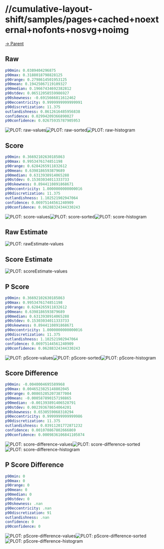 
# //cumulative-layout-shift/samples/pages+cached+noexternal+nofonts+nosvg+noimg

[→ Parent](../..)


## Raw


```yaml
p90min: 0.0389404296875
p90max: 0.3188018798828125
p90range: 0.2798614501953125
p90mean: 0.19425067119109327
p90median: 0.19667434692382812
p90stdev: 0.06512058559986927
p90skewness: -0.6915666811612462
p90eccentricity: 0.9999999999999991
p90discretization: 11.375
outlandishness: 0.8612616485956838
confidence: 0.02994209366890027
p90confidence: 0.02675935787905953

```

![PLOT: raw-values](./raw/values.svg)![PLOT: raw-sorted](./raw/sorted.svg)![PLOT: raw-histogram](./raw/histogram.svg)
## Score


```yaml
p90min: 0.36692102630185863
p90max: 0.9953476174851198
p90range: 0.6284265911832612
p90mean: 0.6398186593879689
p90median: 0.6313938914065288
p90stdev: 0.15303034011333733
p90skewness: 0.8944110891868671
p90eccentricity: 1.0000000000000016
p90discretization: 11.375
outlandishness: 1.102521902947064
confidence: 0.06975144561240909
p90confidence: 0.06288324344330243

```

![PLOT: score-values](./score/values.svg)![PLOT: score-sorted](./score/sorted.svg)![PLOT: score-histogram](./score/histogram.svg)
## Raw Estimate

![PLOT: rawEstimate-values](./rawEstimate/values.svg)
## Score Estimate

![PLOT: scoreEstimate-values](./scoreEstimate/values.svg)
## P Score


```yaml
p90min: 0.36692102630185863
p90max: 0.9953476174851198
p90range: 0.6284265911832612
p90mean: 0.6398186593879689
p90median: 0.6313938914065288
p90stdev: 0.15303034011333733
p90skewness: 0.8944110891868671
p90eccentricity: 1.0000000000000016
p90discretization: 11.375
outlandishness: 1.102521902947064
confidence: 0.06975144561240909
p90confidence: 0.06288324344330243

```

![PLOT: pScore-values](./pScore/values.svg)![PLOT: pScore-sorted](./pScore/sorted.svg)![PLOT: pScore-histogram](./pScore/histogram.svg)
## Score Difference


```yaml
p90min: -0.0040004695589968
p90max: 0.0046523825148802045
p90range: 0.008652852073877004
p90mean: -0.000587890157198865
p90median: -0.001393891406528791
p90stdev: 0.002393678654064201
p90skewness: 0.6530559068310294
p90eccentricity: 0.9999999999999986
p90discretization: 11.375
outlandishness: 0.03911201772871232
confidence: 0.001070867802666869
p90confidence: 0.0009836106841105874

```

![PLOT: score-difference-values](./score-difference/values.svg)![PLOT: score-difference-sorted](./score-difference/sorted.svg)![PLOT: score-difference-histogram](./score-difference/histogram.svg)
## P Score Difference


```yaml
p90min: 0
p90max: 0
p90range: 0
p90mean: 0
p90median: 0
p90stdev: 0
p90skewness: .nan
p90eccentricity: .nan
p90discretization: 91
outlandishness: .nan
confidence: 0
p90confidence: 0

```

![PLOT: pScore-difference-values](./pScore-difference/values.svg)![PLOT: pScore-difference-sorted](./pScore-difference/sorted.svg)![PLOT: pScore-difference-histogram](./pScore-difference/histogram.svg)